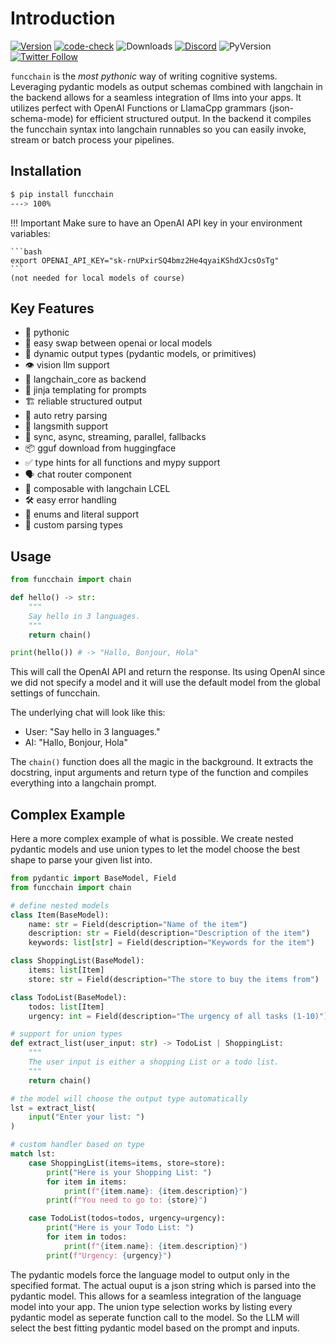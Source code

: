 <!-- markdownlint-disable MD033 MD046 -->
# Introduction

[![Version](https://badge.fury.io/py/funcchain.svg)](https://badge.fury.io/py/funcchain)
[![code-check](https://github.com/shroominic/funcchain/actions/workflows/code-check.yml/badge.svg)](https://github.com/shroominic/funcchain/actions/workflows/code-check.yml)
![Downloads](https://img.shields.io/pypi/dm/funcchain)
[![Discord](https://img.shields.io/discord/1192334452110659664?label=discord)](https://discord.gg/TrwWWMXdtR)
![PyVersion](https://img.shields.io/pypi/pyversions/funcchain)
[![Twitter Follow](https://img.shields.io/twitter/follow/shroominic?style=social)](https://x.com/shroominic)

`funcchain` is the _most pythonic_ way of writing cognitive systems. Leveraging pydantic models as output schemas combined with langchain in the backend allows for a seamless integration of llms into your apps.
It utilizes perfect with OpenAI Functions or LlamaCpp grammars (json-schema-mode) for efficient structured output.
In the backend it compiles the funcchain syntax into langchain runnables so you can easily invoke, stream or batch process your pipelines.

## Installation

<div class="termy">

```bash
$ pip install funcchain
---> 100%
```

</div>

!!! Important
    Make sure to have an OpenAI API key in your environment variables:

    ```bash
    export OPENAI_API_KEY="sk-rnUPxirSQ4bmz2He4qyaiKShdXJcsOsTg"
    ```
    (not needed for local models of course)

## Key Features

- 🐍 pythonic
- 🔀 easy swap between openai or local models
- 🔄 dynamic output types (pydantic models, or primitives)
- 👁️ vision llm support
- 🧠 langchain_core as backend
- 📝 jinja templating for prompts
- 🏗️ reliable structured output
- 🔁 auto retry parsing
- 🔧 langsmith support
- 🔄 sync, async, streaming, parallel, fallbacks
- 📦 gguf download from huggingface
- ✅ type hints for all functions and mypy support
- 🗣️ chat router component
- 🧩 composable with langchain LCEL
- 🛠️ easy error handling
- 🚦 enums and literal support
- 📐 custom parsing types

## Usage

```python
from funcchain import chain

def hello() -> str:
    """
    Say hello in 3 languages.
    """
    return chain()

print(hello()) # -> "Hallo, Bonjour, Hola"
```

This will call the OpenAI API and return the response.
Its using OpenAI since we did not specify a model and it will use the default model from the global settings of funcchain.

The underlying chat will look like this:

- User: "Say hello in 3 languages."
- AI: "Hallo, Bonjour, Hola"

The `chain()` function does all the magic in the background. It extracts the docstring, input arguments and return type of the function and compiles everything into a langchain prompt.

## Complex Example

Here a more complex example of what is possible. We create nested pydantic models and use union types to let the model choose the best shape to parse your given list into.

```python
from pydantic import BaseModel, Field
from funcchain import chain

# define nested models
class Item(BaseModel):
    name: str = Field(description="Name of the item")
    description: str = Field(description="Description of the item")
    keywords: list[str] = Field(description="Keywords for the item")

class ShoppingList(BaseModel):
    items: list[Item]
    store: str = Field(description="The store to buy the items from")

class TodoList(BaseModel):
    todos: list[Item]
    urgency: int = Field(description="The urgency of all tasks (1-10)")

# support for union types
def extract_list(user_input: str) -> TodoList | ShoppingList:
    """
    The user input is either a shopping List or a todo list.
    """
    return chain()

# the model will choose the output type automatically
lst = extract_list(
    input("Enter your list: ")
)

# custom handler based on type
match lst:
    case ShoppingList(items=items, store=store):
        print("Here is your Shopping List: ")
        for item in items:
            print(f"{item.name}: {item.description}")
        print(f"You need to go to: {store}")

    case TodoList(todos=todos, urgency=urgency):
        print("Here is your Todo List: ")
        for item in todos:
            print(f"{item.name}: {item.description}")
        print(f"Urgency: {urgency}")
```

The pydantic models force the language model to output only in the specified format. The actual ouput is a json string which is parsed into the pydantic model. This allows for a seamless integration of the language model into your app.
The union type selection works by listing every pydantic model as seperate function call to the model. So the LLM will select the best fitting pydantic model based on the prompt and inputs.
